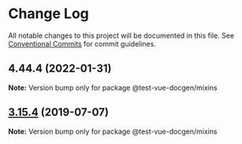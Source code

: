 # Change Log

All notable changes to this project will be documented in this file.
See [Conventional Commits](https://conventionalcommits.org) for commit guidelines.

## 4.44.4 (2022-01-31)

**Note:** Version bump only for package @test-vue-docgen/mixins





## [3.15.4](https://github.com/vue-styleguidist/vue-styleguidist/compare/v3.15.3...v3.15.4) (2019-07-07)

**Note:** Version bump only for package @test-vue-docgen/mixins
